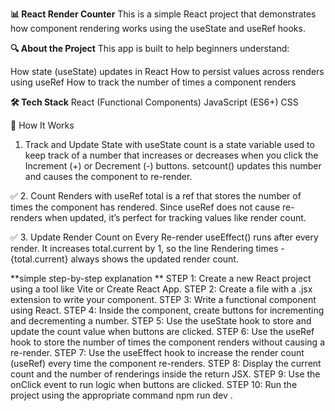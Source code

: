 **📊 React Render Counter**
This is a simple React project that demonstrates how component rendering works using the useState and useRef hooks.

**🔍 About the Project**
This app is built to help beginners understand:

How state (useState) updates in React
How to persist values across renders using useRef
How to track the number of times a component renders

**🛠️ Tech Stack**
React (Functional Components)
JavaScript (ES6+)
CSS

🚀 How It Works
 1. Track and Update State with useState
count is a state variable used to keep track of a number that increases or decreases when you click the Increment (+) or Decrement (-) buttons.
setcount() updates this number and causes the component to re-render.

✅ 2. Count Renders with useRef
total is a ref that stores the number of times the component has rendered.
Since useRef does not cause re-renders when updated, it’s perfect for tracking values like render count.

✅ 3. Update Render Count on Every Re-render
useEffect() runs after every render.
It increases total.current by 1, so the line Rendering times - {total.current} always shows the updated render count.


**simple step-by-step explanation **
STEP 1: Create a new React project using a tool like Vite or Create React App.
STEP 2: Create a file with a .jsx extension to write your component.
STEP 3: Write a functional component using React.
STEP 4: Inside the component, create buttons for incrementing and decrementing a number.
STEP 5: Use the useState hook to store and update the count value when buttons are clicked.
STEP 6: Use the useRef hook to store the number of times the component renders without causing a re-render.
STEP 7: Use the useEffect hook to increase the render count (useRef) every time the component re-renders.
STEP 8: Display the current count and the number of renderings inside the return JSX.
STEP 9: Use the onClick event to run logic when buttons are clicked.
STEP 10: Run the project using the appropriate command npm run dev .

